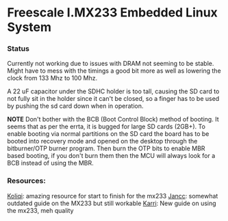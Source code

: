 # Freescale I.MX233 Embedded Linux System

### Status
Currently not working due to issues with DRAM not seeming to be stable. Might have to mess with the timings a good bit more as well as lowering the clock from 133 Mhz to 100 Mhz.

A 22 uF capacitor under the SDHC holder is too tall, causing the SD card to not fully sit in the holder since it can't be closed, so a finger has to be used by pushing the sd card down when in operation.

**NOTE** Don't bother with the BCB (Boot Control Block) method of booting. It seems that as per the errta, it is bugged for large SD cards (2GB+). To enable booting via normal partitions on the SD card the board has to be booted into recovery mode and opened on the desktop through the bitburner/OTP burner program. Then burn the OTP bits to enable MBR based booting, if you don't burn them then the MCU will always look for a BCB instead of using the MBR.

### Resources:
[Koliqi](https://github.com/koliqi/imx23-olinuxino): amazing resource for start to finish for the mx233
[Jancc](http://www.jann.cc/2013/02/07/u_boot_for_the_imx233_olinuxino.html): somewhat outdated guide on the MX233 but still workable
[Karri](http://www.karrikivela.fi/?p=71): New guide on using the mx233, meh quality